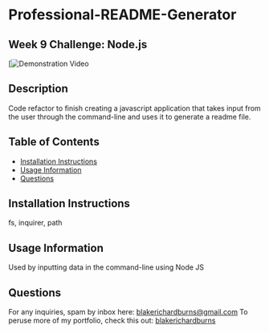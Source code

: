 # Professional-README-Generator
## Week 9 Challenge: Node.js

[![Demonstration Video](https://drive.google.com/file/d/1p1gOMAeSXrDm4dM4SHZifqZ6aVVoCAA-/view)

## Description
Code refactor to finish creating a javascript application that takes input from the user through the command-line and uses it to generate a readme file.

  ## Table of Contents
  * [Installation Instructions](#installation-instructions)
  * [Usage Information](#usage-information)
  * [Questions](#questions)
  ## Installation Instructions
  fs, inquirer, path
  ## Usage Information
  Used by inputting data in the command-line using Node JS  
  ## Questions
  For any inquiries, spam by inbox here: blakerichardburns@gmail.com
  To peruse more of my portfolio, check this out: [blakerichardburns](https://github.com/blakerichardburns)